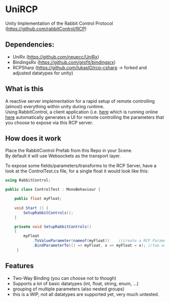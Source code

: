 # UniRCP
Unity Implementation of the Rabbit Control Protocol (https://github.com/rabbitControl/RCP)

## Dependencies:
- UniRx (https://github.com/neuecc/UniRx)
- BindingsRx (https://github.com/grofit/bindingsrx)
- RCPSharp (https://github.com/lukasIO/rcp-csharp -> forked and adjusted datatypes for unity)

## What is this
A reactive server implementation for a rapid setup of remote controlling (almost) everything within unity during runtime.<br>
Using RabbitControl, a client application (i.e. [here](https://github.com/rabbitControl/rcp-ts-client) which is running online [here](https://rabbitcontrol.github.io/client/) automatically generates a UI for remote controlling the parameters that you choose to expose via this RCP server.

## How does it work
Place the RabbitControl Prefab from this Repo in your Scene.<br>
By default it will use Websockets as the transport layer.

To expose some fields/parameters/transforms to the RCP Server, have a look at the ControlTest.cs file, for a single float it would look like this:
```c#
using RabbitControl;

public class ControlTest : MonoBehaviour {

    public float myFloat;
   
    void Start () {
        SetupRabbitControls();     
    }

    private void SetupRabbitControls()
    {    
        myFloat
            .ToValueParameter(nameof(myFloat))    //create a RCP Parameter out of your variable and expose it to/on the server
            .BindParameterTo(() => myFloat, x => myFloat = x); //two way binding using of the value using BindingsRx internally
     }
```

## Features
- Two-Way Binding (you can choose not to though)
- Supports a lot of basic datatypes (int, float, string, enum, ...)
- grouping of multiple parameters (also nested groups)
- this is a WIP, not all datatypes are supported yet, very much untested.

